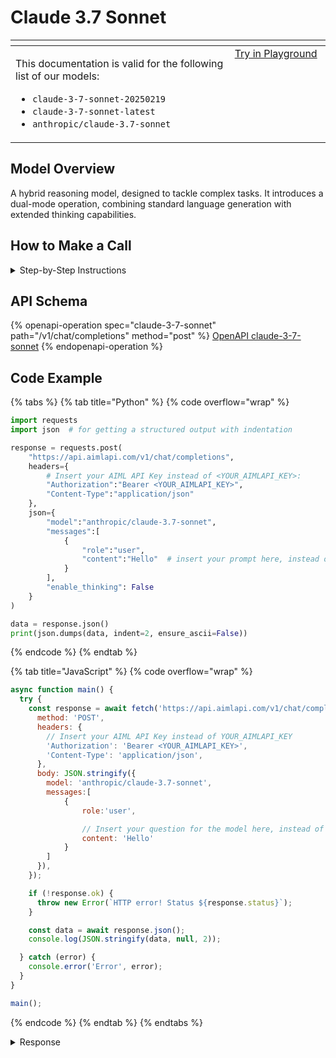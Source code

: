 # Claude 3.7 Sonnet

<table data-header-hidden data-full-width="true"><thead><tr><th width="546.4443969726562" valign="top"></th><th width="202.666748046875" valign="top"></th></tr></thead><tbody><tr><td valign="top"><div data-gb-custom-block data-tag="hint" data-style="info" class="hint hint-info"><p>This documentation is valid for the following list of our models:</p><ul><li><code>claude-3-7-sonnet-20250219</code></li><li><code>claude-3-7-sonnet-latest</code></li><li><code>anthropic/claude-3.7-sonnet</code></li></ul></div></td><td valign="top"><a href="https://aimlapi.com/app/?model=claude-3-7-sonnet-20250219&#x26;mode=chat" class="button primary">Try in Playground</a></td></tr></tbody></table>

## Model Overview

A hybrid reasoning model, designed to tackle complex tasks. It introduces a dual-mode operation, combining standard language generation with extended thinking capabilities.

## How to Make a Call

<details>

<summary>Step-by-Step Instructions</summary>

### :digit\_one:  Setup You Can’t Skip

:black\_small\_square:  [**Create an Account**](https://aimlapi.com/app/sign-up): Visit the AI/ML API website and create an account (if you don’t have one yet).\
:black\_small\_square:  [**Generate an API Key**](https://aimlapi.com/app/keys): After logging in, navigate to your account dashboard and generate your API key. Ensure that key is enabled on UI.

### &#x20;:digit\_two:  Copy the code example

At the bottom of this page, you'll find [a code example](claude-3.7-sonnet.md#code-example) that shows how to structure the request. Choose the code snippet in your preferred programming language and copy it into your development environment.

### :digit\_three:  Modify the code example

:black\_small\_square:  Replace `<YOUR_AIMLAPI_KEY>` with your actual AI/ML API key from your account.\
:black\_small\_square:  Insert your question or request into the `content` field—this is what the model will respond to.

### :digit\_four:  <sup><sub><mark style="background-color:yellow;">(Optional)<mark style="background-color:yellow;"><sub></sup> Adjust other optional parameters if needed

Only `model` and `messages` are required parameters for this model (and we’ve already filled them in for you in the example), but you can include optional parameters if needed to adjust the model’s behavior. Below, you can find the corresponding [API schema](claude-3.7-sonnet.md#api-schema), which lists all available parameters along with notes on how to use them.

### :digit\_five:  Run your modified code

Run your modified code in your development environment. Response time depends on various factors, but for simple prompts it rarely exceeds a few seconds.

{% hint style="success" %}
If you need a more detailed walkthrough for setting up your development environment and making a request step by step — feel free to use our [Quickstart guide](../../../quickstart/setting-up.md).
{% endhint %}

</details>

## API Schema

{% openapi-operation spec="claude-3-7-sonnet" path="/v1/chat/completions" method="post" %}
[OpenAPI claude-3-7-sonnet](https://raw.githubusercontent.com/aimlapi/api-docs/refs/heads/main/docs/api-references/text-models-llm/Anthropic/claude-3.7-sonnet.json)
{% endopenapi-operation %}

## Code Example

{% tabs %}
{% tab title="Python" %}
{% code overflow="wrap" %}
```python
import requests
import json  # for getting a structured output with indentation 

response = requests.post(
    "https://api.aimlapi.com/v1/chat/completions",
    headers={
        # Insert your AIML API Key instead of <YOUR_AIMLAPI_KEY>:
        "Authorization":"Bearer <YOUR_AIMLAPI_KEY>",
        "Content-Type":"application/json"
    },
    json={
        "model":"anthropic/claude-3.7-sonnet",
        "messages":[
            {
                "role":"user",
                "content":"Hello"  # insert your prompt here, instead of Hello
            }
        ],
        "enable_thinking": False
    }
)

data = response.json()
print(json.dumps(data, indent=2, ensure_ascii=False))
```
{% endcode %}
{% endtab %}

{% tab title="JavaScript" %}
{% code overflow="wrap" %}
```javascript
async function main() {
  try {
    const response = await fetch('https://api.aimlapi.com/v1/chat/completions', {
      method: 'POST',
      headers: {
        // Insert your AIML API Key instead of YOUR_AIMLAPI_KEY
        'Authorization': 'Bearer <YOUR_AIMLAPI_KEY>',
        'Content-Type': 'application/json',
      },
      body: JSON.stringify({
        model: 'anthropic/claude-3.7-sonnet',
        messages:[
            {
                role:'user',

                // Insert your question for the model here, instead of Hello:
                content: 'Hello'
            }
        ]
      }),
    });

    if (!response.ok) {
      throw new Error(`HTTP error! Status ${response.status}`);
    }

    const data = await response.json();
    console.log(JSON.stringify(data, null, 2));

  } catch (error) {
    console.error('Error', error);
  }
}

main();
```
{% endcode %}
{% endtab %}
{% endtabs %}

<details>

<summary>Response</summary>

{% code overflow="wrap" %}
```json5
{'id': 'msg_01MmQNxa1E5mU8EyMXzT9zEU', 'object': 'chat.completion', 'model': 'claude-3-7-sonnet-20250219', 'choices': [{'index': 0, 'message': {'reasoning_content': '', 'content': "Hello! How can I assist you today? Whether you have a question, need information, or would like to discuss a particular topic, I'm here to help. What's on your mind?", 'role': 'assistant'}, 'finish_reason': 'end_turn', 'logprobs': None}], 'created': 1744218600, 'usage': {'prompt_tokens': 50, 'completion_tokens': 1323, 'total_tokens': 1373}}
```
{% endcode %}

</details>
